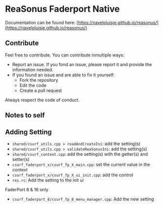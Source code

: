 # ReaSonus Faderport Native

Documentation can be found here: [https://navelpluisje.github.io/reasonus/](https://navelpluisje.github.io/reasonus/)

## Contribute

Feel free to contribute. You can contribute inmultiple ways:

- Report an issue. If you fond an issue, please report it and provide the information needed.
- If you found an issue and are able to fix it yourself:
  - Fork the repository
  - Edit the code
  - Create a pull request

Always respect the code of conduct.

## Notes to self

## Adding Setting

- `shared/csurf_utils.cpp > readAndCreateIni`: add the setting(s)
- `shared/csurf_utils.cpp > validateReaSonusIni`: add the setting(s)
- `shared/csurf_context.cpp`: add the setting(s) with the getter(s) and setter(s)
- `csurf_faderport_x/csurf_fp_X_main.cpp`: set the current value in the context
- `csurf_faderport_x/csurf_fp_X_ui_init.cpp`: add the control
- `res.rc`: Add the setting to the init ui

FaderPort 8 & 16 only

- `csurf_faderport_8/csurf_fp_8_menu_manager.cpp`: Add the new setting
